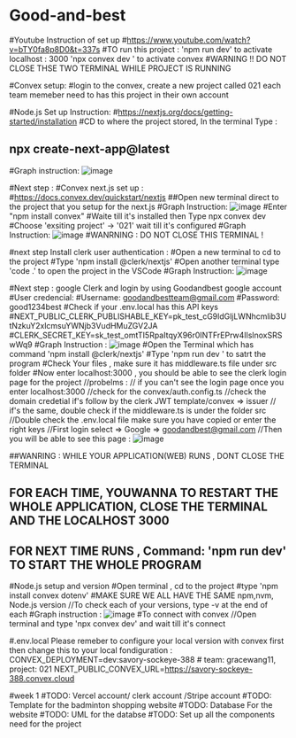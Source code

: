 # Good-and-best
#Youtube Instruction of set up
#https://www.youtube.com/watch?v=bTY0fa8p8D0&t=337s
#TO run this project : 
'npm run dev' to activate localhost : 3000
'npx convex dev ' to activate convex 
#WARNING !! DO NOT CLOSE THSE TWO TERMINAL WHILE PROJECT IS RUNNING 

#Convex setup: 
#login to the convex, create a new project called 021 each team memeber need to has this project in their own account

#Node.js Set up Instruction:
#https://nextjs.org/docs/getting-started/installation
#CD to where the project stored, In the terminal Type : 
## npx create-next-app@latest
#Graph instruction: 
![image](https://github.com/user-attachments/assets/ff4e7783-9997-41bf-8ab7-45543a14f9c7)

#Next step : 
#Convex next.js set up : 
#https://docs.convex.dev/quickstart/nextjs
##Open new terminal direct to the project that you setup for the next.js 
#Graph Instruction: 
![image](https://github.com/user-attachments/assets/cdc34547-c005-42c8-8ff5-1d8d309bf294)
#Enter "npm install convex"
#Waite till it's installed then Type npx convex dev 
#Choose 'exsiting project' -> '021' wait till it's configured
#Graph Instruction: 
![image](https://github.com/user-attachments/assets/ed044c7c-d498-49cf-8b3f-aff2c1887a9d)
#WANRNING : DO NOT CLOSE THIS TERMINAL ! 

#next step Install clerk user authentication : 
#Open a new terminal to cd to the project 
#Type 'npm install @clerk/nextjs'
#Open another terminal type 'code .' to open the project in the VSCode
#Graph Instruction:
![image](https://github.com/user-attachments/assets/bdacdf42-7d34-4414-b868-db18df5b8cce)

#Next step : google Clerk and login by using Goodandbest google account 
#User credencial: 
#Username: goodandbestteam@gmail.com
#Password: good1234best
#Check if your .env.local has this API keys
#NEXT_PUBLIC_CLERK_PUBLISHABLE_KEY=pk_test_cG9ldGljLWNhcmlib3UtNzkuY2xlcmsuYWNjb3VudHMuZGV2JA
#CLERK_SECRET_KEY=sk_test_omtTI5RpaItqyX96r0INTFrEPrw4IlslnoxSRSwWq9
#Graph Instruction :
![image](https://github.com/user-attachments/assets/c26d3fcd-5713-43ea-ac5e-ca6e71557552)
#Open the Terminal which has command 'npm install @clerk/nextjs'
#Type 'npm run dev ' to satrt the program 
#Check Your files , make sure it has middleware.ts file under src folder
#Now enter localhost:3000 , you should be able to see the clerk login page for the project
//probelms : 
// if you can't see the login page once you enter localhost:3000
//check for the convex/auth.config.ts
//check the domain credetial if's follow by the clerk JWT template/convex => issuer 
// if's the same, double check if the middleware.ts is under the folder src 
//Double check the .env.local file make sure you have copied or enter the right keys
//First login select => Google => goodandbest@gmail.com
//Then you will be able to see this page :
![image](https://github.com/user-attachments/assets/712d724d-e6c3-4c0f-9666-dd2f848f05b9)

##WANRING : WHILE YOUR APPLICATION(WEB) RUNS , DONT CLOSE THE TERMINAL 
## FOR EACH TIME, YOUWANNA TO RESTART THE WHOLE APPLICATION, CLOSE THE TERMINAL AND THE LOCALHOST 3000
## FOR NEXT TIME RUNS , Command: 'npm run dev' TO START THE WHOLE PROGRAM 

#Node.js setup and version 
#Open terminal , cd to the project 
#type 'npm install convex dotenv'
#MAKE SURE WE ALL HAVE THE SAME npm,nvm, Node.js version 
//To check each of your versions, type -v at the end of each 
#Graph instruction :
![image](https://github.com/user-attachments/assets/7018b28e-c7bb-4ee7-ad63-26a73f2444d6)
#To connect with convex 
//Open terminal and type 'npx convex dev' and wait till it's connect 

#.env.local 
Please remeber to configure your local version with convex first then change this to your local fondiguration :
CONVEX_DEPLOYMENT=dev:savory-sockeye-388 # team: gracewang11, project: 021
NEXT_PUBLIC_CONVEX_URL=https://savory-sockeye-388.convex.cloud


#week 1 
#TODO: Vercel account/ clerk account /Stripe account 
#TODO: Template for the badminton shopping website 
#TODO: Database For the website 
#TODO: UML for the databse 
#TODO: Set up all the components need for the project 

